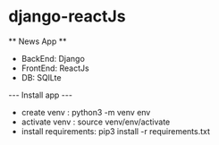# django-reactJs

** News App **
- BackEnd: Django
- FrontEnd: ReactJs
- DB: SQlLte


--- Install app ---

- create venv : python3 -m venv env
- activate venv : source venv/env/activate
- install requirements:  pip3 install -r requirements.txt

